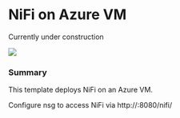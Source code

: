 # NiFi on Azure VM


Currently under construction

<a href="https://portal.azure.com/#create/Microsoft.Template/uri/https%3A%2F%2Fraw.githubusercontent.com%2Fhau-mal%2FBigData%2Fmaster%2Fnifi%2Fvm-template%2Fazuredeploy.json" target="_blank">
    <img src="http://azuredeploy.net/deploybutton.png"/>
</a>




### Summary
This template deploys NiFi on an Azure VM.


Configure nsg to access NiFi via
http://<ipaddress>:8080/nifi/


